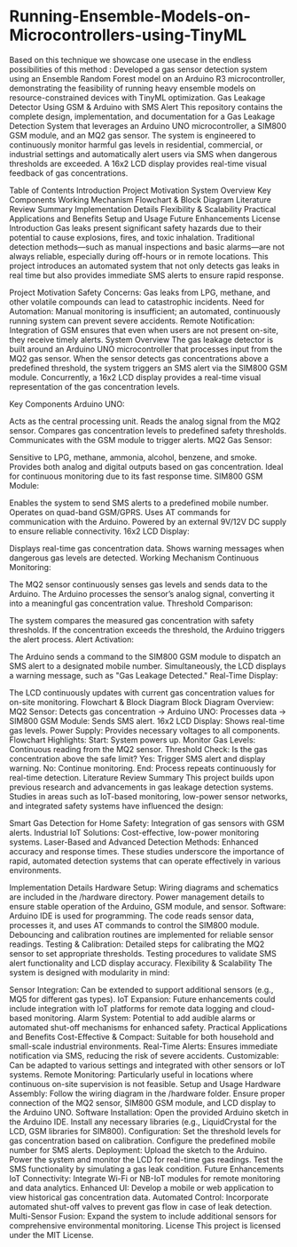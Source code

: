 # Running-Ensemble-Models-on-Microcontrollers-using-TinyML
Based on this technique we showcase one usecase in the endless possibilities of this method : Developed a gas sensor detection system using an Ensemble Random Forest model on an Arduino R3 microcontroller, demonstrating the feasibility of running heavy ensemble models on resource-constrained devices with TinyML optimization.
Gas Leakage Detector Using GSM & Arduino with SMS Alert
This repository contains the complete design, implementation, and documentation for a Gas Leakage Detection System that leverages an Arduino UNO microcontroller, a SIM800 GSM module, and an MQ2 gas sensor. The system is engineered to continuously monitor harmful gas levels in residential, commercial, or industrial settings and automatically alert users via SMS when dangerous thresholds are exceeded. A 16x2 LCD display provides real-time visual feedback of gas concentrations.

Table of Contents
Introduction
Project Motivation
System Overview
Key Components
Working Mechanism
Flowchart & Block Diagram
Literature Review Summary
Implementation Details
Flexibility & Scalability
Practical Applications and Benefits
Setup and Usage
Future Enhancements
License
Introduction
Gas leaks present significant safety hazards due to their potential to cause explosions, fires, and toxic inhalation. Traditional detection methods—such as manual inspections and basic alarms—are not always reliable, especially during off-hours or in remote locations. This project introduces an automated system that not only detects gas leaks in real time but also provides immediate SMS alerts to ensure rapid response.

Project Motivation
Safety Concerns: Gas leaks from LPG, methane, and other volatile compounds can lead to catastrophic incidents.
Need for Automation: Manual monitoring is insufficient; an automated, continuously running system can prevent severe accidents.
Remote Notification: Integration of GSM ensures that even when users are not present on-site, they receive timely alerts.
System Overview
The gas leakage detector is built around an Arduino UNO microcontroller that processes input from the MQ2 gas sensor. When the sensor detects gas concentrations above a predefined threshold, the system triggers an SMS alert via the SIM800 GSM module. Concurrently, a 16x2 LCD display provides a real-time visual representation of the gas concentration levels.

Key Components
Arduino UNO:

Acts as the central processing unit.
Reads the analog signal from the MQ2 sensor.
Compares gas concentration levels to predefined safety thresholds.
Communicates with the GSM module to trigger alerts.
MQ2 Gas Sensor:

Sensitive to LPG, methane, ammonia, alcohol, benzene, and smoke.
Provides both analog and digital outputs based on gas concentration.
Ideal for continuous monitoring due to its fast response time.
SIM800 GSM Module:

Enables the system to send SMS alerts to a predefined mobile number.
Operates on quad-band GSM/GPRS.
Uses AT commands for communication with the Arduino.
Powered by an external 9V/12V DC supply to ensure reliable connectivity.
16x2 LCD Display:

Displays real-time gas concentration data.
Shows warning messages when dangerous gas levels are detected.
Working Mechanism
Continuous Monitoring:

The MQ2 sensor continuously senses gas levels and sends data to the Arduino.
The Arduino processes the sensor’s analog signal, converting it into a meaningful gas concentration value.
Threshold Comparison:

The system compares the measured gas concentration with safety thresholds.
If the concentration exceeds the threshold, the Arduino triggers the alert process.
Alert Activation:

The Arduino sends a command to the SIM800 GSM module to dispatch an SMS alert to a designated mobile number.
Simultaneously, the LCD displays a warning message, such as "Gas Leakage Detected."
Real-Time Display:

The LCD continuously updates with current gas concentration values for on-site monitoring.
Flowchart & Block Diagram
Block Diagram Overview:
MQ2 Sensor: Detects gas concentration → Arduino UNO: Processes data →
SIM800 GSM Module: Sends SMS alert.
16x2 LCD Display: Shows real-time gas levels.
Power Supply: Provides necessary voltages to all components.
Flowchart Highlights:
Start: System powers up.
Monitor Gas Levels: Continuous reading from the MQ2 sensor.
Threshold Check: Is the gas concentration above the safe limit?
Yes: Trigger SMS alert and display warning.
No: Continue monitoring.
End: Process repeats continuously for real-time detection.
Literature Review Summary
This project builds upon previous research and advancements in gas leakage detection systems. Studies in areas such as IoT-based monitoring, low-power sensor networks, and integrated safety systems have influenced the design:

Smart Gas Detection for Home Safety: Integration of gas sensors with GSM alerts.
Industrial IoT Solutions: Cost-effective, low-power monitoring systems.
Laser-Based and Advanced Detection Methods: Enhanced accuracy and response times.
These studies underscore the importance of rapid, automated detection systems that can operate effectively in various environments.

Implementation Details
Hardware Setup:
Wiring diagrams and schematics are included in the /hardware directory.
Power management details to ensure stable operation of the Arduino, GSM module, and sensor.
Software:
Arduino IDE is used for programming.
The code reads sensor data, processes it, and uses AT commands to control the SIM800 module.
Debouncing and calibration routines are implemented for reliable sensor readings.
Testing & Calibration:
Detailed steps for calibrating the MQ2 sensor to set appropriate thresholds.
Testing procedures to validate SMS alert functionality and LCD display accuracy.
Flexibility & Scalability
The system is designed with modularity in mind:

Sensor Integration: Can be extended to support additional sensors (e.g., MQ5 for different gas types).
IoT Expansion: Future enhancements could include integration with IoT platforms for remote data logging and cloud-based monitoring.
Alarm System: Potential to add audible alarms or automated shut-off mechanisms for enhanced safety.
Practical Applications and Benefits
Cost-Effective & Compact: Suitable for both household and small-scale industrial environments.
Real-Time Alerts: Ensures immediate notification via SMS, reducing the risk of severe accidents.
Customizable: Can be adapted to various settings and integrated with other sensors or IoT systems.
Remote Monitoring: Particularly useful in locations where continuous on-site supervision is not feasible.
Setup and Usage
Hardware Assembly:
Follow the wiring diagram in the /hardware folder.
Ensure proper connection of the MQ2 sensor, SIM800 GSM module, and LCD display to the Arduino UNO.
Software Installation:
Open the provided Arduino sketch in the Arduino IDE.
Install any necessary libraries (e.g., LiquidCrystal for the LCD, GSM libraries for SIM800).
Configuration:
Set the threshold levels for gas concentration based on calibration.
Configure the predefined mobile number for SMS alerts.
Deployment:
Upload the sketch to the Arduino.
Power the system and monitor the LCD for real-time gas readings.
Test the SMS functionality by simulating a gas leak condition.
Future Enhancements
IoT Connectivity: Integrate Wi-Fi or NB-IoT modules for remote monitoring and data analytics.
Enhanced UI: Develop a mobile or web application to view historical gas concentration data.
Automated Control: Incorporate automated shut-off valves to prevent gas flow in case of leak detection.
Multi-Sensor Fusion: Expand the system to include additional sensors for comprehensive environmental monitoring.
License
This project is licensed under the MIT License.

